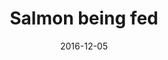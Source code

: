 ---
title: Salmon being fed
caption: A salmon farm worker throws feed into a salmon cage
location: Shetland, UK
slug: /1612003
date: 2016-12-05
featuredImage: ./images/salmonfarming-004.jpg
tags: ["Aquaculture", "Salmon", "Portrait", "Shetland", "UK"]
category: gallery
subject: In Action
---